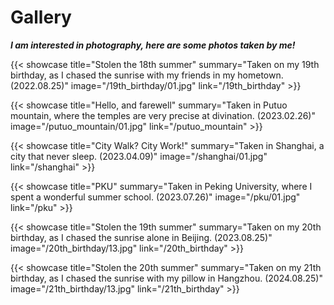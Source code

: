 # Gallery



***I am interested in photography, here are some photos taken by me!***

<!-- | Option | Description |
| ------ | ----------- |
| data   | path to data files to supply the data that will be passed into templates. |
| engine | engine to be used for processing templates. Handlebars is the default. |
| ext    | extension to be used for dest files. |
 -->

{{< showcase title="Stolen the 18th summer" summary="Taken on my 19th birthday, as I chased the sunrise with my friends in my hometown. (2022.08.25)" image="/19th_birthday/01.jpg" link="/19th_birthday" >}}

{{< showcase title="Hello, and farewell" summary="Taken in Putuo mountain, where the temples are very precise at divination. (2023.02.26)" image="/putuo_mountain/01.jpg" link="/putuo_mountain" >}}

{{< showcase title="City Walk? City Work!" summary="Taken in Shanghai, a city that never sleep. (2023.04.09)" image="/shanghai/01.jpg" link="/shanghai" >}}


{{< showcase title="PKU" summary="Taken in Peking University, where I spent a wonderful summer school. (2023.07.26)" image="/pku/01.jpg" link="/pku" >}}

{{< showcase title="Stolen the 19th summer" summary="Taken on my 20th birthday, as I chased the sunrise alone in Beijing. (2023.08.25)" image="/20th_birthday/13.jpg" link="/20th_birthday" >}}

{{< showcase title="Stolen the 20th summer" summary="Taken on my 21th birthday, as I chased the sunrise with my pillow in Hangzhou. (2024.08.25)" image="/21th_birthday/13.jpg" link="/21th_birthday" >}}

